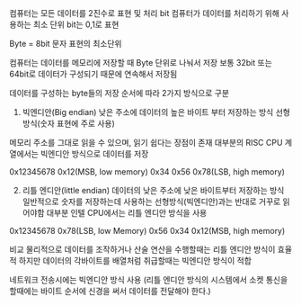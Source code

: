 컴퓨터는 모든 데이터를 2진수로 표현 및 처리
bit 컴퓨터가 데이터를 처리하기 위해 사용하는 최소 단위
bit는 0,1로 표현


Byte = 8bit
문자 표현의 최소단위


컴퓨터는 데이터를 메모리에 저장할 때 Byte 단위로 나눠서 저장
보통 32bit 또는 64bit로 데이터가 구성되기 때문에
연속해서 저장됨

데이터를 구성하는 byte들의 저장 순서에 따라 2가지 방식으로 구분

1. 빅엔디안(Big endian)
낮은 주소에 데이터의 높은 바이트 부터 저장하는 방식
선형방식(숫자 표현에 주로 사용)

메모리 주소를 그대로 읽을 수 있으며, 읽기 쉽다는 장점이 존재
대부분의 RISC CPU 계열에서는 빅엔디안 방식으로 데이터를 저장

0x12345678
0x12(MSB, low memory)
0x34
0x56
0x78(LSB, high memory)

2. 리틀 엔디안(little endian)
데이터의 낮은 주소에 낮은 바이트부터 저장하는 방식
일반적으로 숫자를 저장하는데 사용하는 선형방식(빅엔디안)과는 반대로 거꾸로 읽어야함
대부분 인텔 CPU에서는 리틀 엔디안 방식을 사용

0x12345678
0x78(LSB, low Memory)
0x56
0x34
0x12(MSB, high memory)



비교
물리적으로 데이터를 조작하거나 산술 연산을 수행할때는 리틀 엔디안 방식이 효율적
하지만 데이터의 각바이트를 배열처럼 취급할때는 빅엔디안 방식이 적합

네트워크 전송시에는 빅엔디안 방식 사용
(리틀 엔디안 방식의 시스템에서 소켓 통신을 할때에는 바이트 순서에 신경을 써서 데이터를 전달해야 한다.)
